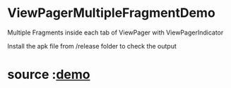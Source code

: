 ViewPagerMultipleFragmentDemo
=============================

Multiple Fragments inside each tab of ViewPager with ViewPagerIndicator 

Install the apk file from /release folder to check the output 


# source :[demo](https://tausiq.wordpress.com/2014/06/06/android-multiple-fragments-stack-in-each-viewpager-tab/)
